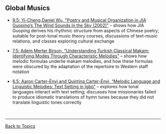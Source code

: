 ## Global Musics

- [9.5: Yi-Cheng Daniel Wu, "Poetry and Musical Organization in JIA Guoping’s The Wind Sounds in the Sky (2002)"](http://www.smt-v.org/archives/volume9.html#poetry-and-musical-organization-in-jia-guopings-the-wind-sounds-in-the-sky-2002) - shows how JIA Guoping derives his rhythmic structure from aspects of Chinese poetry; suitable for post-tonal music theory courses, discussions of text-music relations, and classes exploring cultural exchange

- [7.5: Adem Merter Birson, “Understanding Turkish Classical Makam: Identifying Modes Through Characteristic Melodies”](https://www.smt-v.org/archives/volume7.html#understanding-turkish-classical-makam-identifying-modes-through-characteristic-melodies) – shows how melodic formulas underlie makam melodies, and how these formulas were obscured by the adaptation of the repertoire to Western staff notation

- [6.5: Aaron Carter-Ényì and Quintina Carter-Ényì, “Melodic Language and Linguistic Melodies: Text Setting in Ìgbò”](https://www.smt-v.org/archives/volume6.html#melodic-language-and-linguistic-melodies-text-setting-in-igbo) – explores how tonal languages interact with text setting; discusses how missionaries failed to produce idiomatic translations of hymn tunes because they did not translate linguistic tones correctly

<p>&nbsp;</p>
<hr>

[Back to Topics](index.html)
